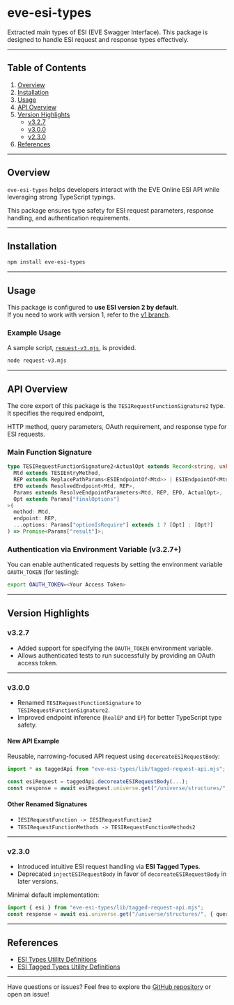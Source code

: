 
# eve-esi-types
Extracted main types of ESI (EVE Swagger Interface). This package is designed to handle ESI request and response types effectively.

---

## Table of Contents
1. [Overview](#overview)
2. [Installation](#installation)
3. [Usage](#usage)
4. [API Overview](#api-overview)
5. [Version Highlights](#version-highlights)
    - [v3.2.7](#v327)
    - [v3.0.0](#v300)
    - [v2.3.0](#v230)
6. [References](#references)

---

## Overview
`eve-esi-types` helps developers interact with the EVE Online ESI API while leveraging strong TypeScript typings.

This package ensures type safety for ESI request parameters, response handling, and authentication requirements.

---

## Installation

```bash
npm install eve-esi-types
```

---

## Usage

This package is configured to **use ESI version 2 by default**.  
If you need to work with version 1, refer to the [v1 branch](https://github.com/jeffy-g/eve-esi-types/tree/version-1.x).

### Example Usage
A sample script, [`request-v3.mjs`](./request-v3.mjs), is provided.

```bash
node request-v3.mjs
```

---

## API Overview

The core export of this package is the `TESIRequestFunctionSignature2` type. It specifies the required endpoint,

HTTP method, query parameters, OAuth requirement, and response type for ESI requests.

### Main Function Signature

```ts
type TESIRequestFunctionSignature2<ActualOpt extends Record<string, unknown>> = <
  Mtd extends TESIEntryMethod,
  REP extends ReplacePathParams<ESIEndpointOf<Mtd>> | ESIEndpointOf<Mtd>,
  EPO extends ResolvedEndpoint<Mtd, REP>,
  Params extends ResolveEndpointParameters<Mtd, REP, EPO, ActualOpt>,
  Opt extends Params["finalOptions"]
>(
  method: Mtd,
  endpoint: REP,
  ...options: Params["optionIsRequire"] extends 1 ? [Opt] : [Opt?]
) => Promise<Params["result"]>;
```

### Authentication via Environment Variable (v3.2.7+)

You can enable authenticated requests by setting the environment variable `OAUTH_TOKEN` (for testing):

```bash
export OAUTH_TOKEN=<Your Access Token>
```

---

## Version Highlights

### v3.2.7  
- Added support for specifying the `OAUTH_TOKEN` environment variable.  
- Allows authenticated tests to run successfully by providing an OAuth access token.

---

### v3.0.0
- Renamed `TESIRequestFunctionSignature` to `TESIRequestFunctionSignature2`.
- Improved endpoint inference (`RealEP` and `EP`) for better TypeScript type safety.

#### New API Example
Reusable, narrowing-focused API request using `decoreateESIRequestBody`:

```ts
import * as taggedApi from "eve-esi-types/lib/tagged-request-api.mjs";

const esiRequest = taggedApi.decoreateESIRequestBody(...);
const response = await esiRequest.universe.get("/universe/structures/", { query: { filter: "market" } });
```

#### Other Renamed Signatures
- `IESIRequestFunction -> IESIRequestFunction2`
- `TESIRequestFunctionMethods -> TESIRequestFunctionMethods2`

---

### v2.3.0
- Introduced intuitive ESI request handling via **ESI Tagged Types**.
- Deprecated `injectESIRequestBody` in favor of `decoreateESIRequestBody` in later versions.

Minimal default implementation:

```ts
import { esi } from "eve-esi-types/lib/tagged-request-api.mjs";
const response = await esi.universe.get("/universe/structures/", { query: { filter: "market" } });
```

---

## References

- [ESI Types Utility Definitions](./docs/v3/esi-types-util3.md)
- [ESI Tagged Types Utility Definitions](./docs/esi-tagged-types.md)

---

Have questions or issues? Feel free to explore the [GitHub repository](https://github.com/jeffy-g/eve-esi-types) or open an issue!
